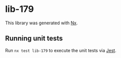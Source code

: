 # lib-179

This library was generated with [Nx](https://nx.dev).

## Running unit tests

Run `nx test lib-179` to execute the unit tests via [Jest](https://jestjs.io).
